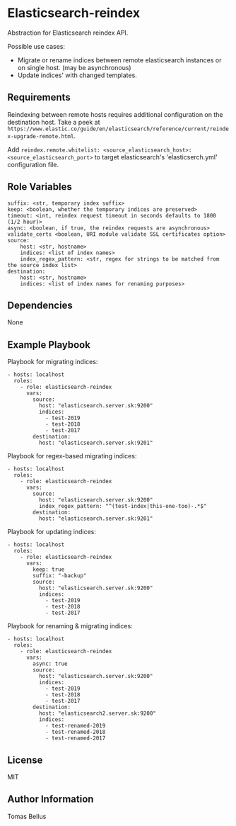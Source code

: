 Elasticsearch-reindex
=========

Abstraction for Elasticsearch reindex API.

Possible use cases:
- Migrate or rename indices between remote elasticsearch instances or on single host. (may be asynchronous)
- Update indices' with changed templates.

Requirements
------------

Reindexing between remote hosts requires additional configuration on the destination host. Take a peek at `https://www.elastic.co/guide/en/elasticsearch/reference/current/reindex-upgrade-remote.html`.

Add `reindex.remote.whitelist: <source_elasticsearch_host>:<source_elasticsearch_port>` to target elasticsearch's 'elasticserch.yml' configuration file.

Role Variables
--------------

    suffix: <str, temporary index suffix>
    keep: <boolean, whether the temporary indices are preserved>
    timeout: <int, reindex request timeout in seconds defaults to 1800 (1/2 hour)>
    async: <boolean, if true, the reindex requests are asynchronous>
    validate_certs <boolean, URI module validate SSL certificates option>
    source:
        host: <str, hostname>
        indices: <list of index names>
        index_regex_pattern: <str, regex for strings to be matched from the source index list>
    destination:
        host: <str, hostname>
        indices: <list of index names for renaming purposes>

Dependencies
------------

None

Example Playbook
----------------

Playbook for migrating indices:

    - hosts: localhost
      roles:
        - role: elasticsearch-reindex
          vars:
            source:
              host: "elasticsearch.server.sk:9200"
              indices:
                - test-2019
                - test-2018
                - test-2017
            destination:
              host: "elasticsearch.server.sk:9201"

Playbook for regex-based migrating indices:

    - hosts: localhost
      roles:
        - role: elasticsearch-reindex
          vars:
            source:
              host: "elasticsearch.server.sk:9200"
              index_regex_pattern: "^(test-index|this-one-too)-.*$"
            destination:
              host: "elasticsearch.server.sk:9201"

Playbook for updating indices:

    - hosts: localhost
      roles:
        - role: elasticsearch-reindex
          vars:
            keep: true
            suffix: "-backup"
            source:
              host: "elasticsearch.server.sk:9200"
              indices:
                - test-2019
                - test-2018
                - test-2017

Playbook for renaming & migrating indices:

    - hosts: localhost
      roles:
        - role: elasticsearch-reindex
          vars:
            async: true
            source:
              host: "elasticsearch.server.sk:9200"
              indices:
                - test-2019
                - test-2018
                - test-2017
            destination:
              host: "elasticsearch2.server.sk:9200"
              indices:
                - test-renamed-2019
                - test-renamed-2018
                - test-renamed-2017

License
-------

MIT

Author Information
------------------

Tomas Bellus
